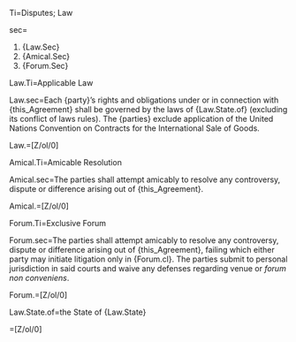 Ti=Disputes; Law

sec=<ol><li>{Law.Sec}</li><li>{Amical.Sec}<br></li><li>{Forum.Sec}</li></ol>

Law.Ti=Applicable Law

Law.sec=Each {party}’s rights and obligations under or in connection with {this_Agreement} shall be governed by the laws of {Law.State.of} (excluding its conflict of laws rules). The {parties} exclude application of the United Nations Convention on Contracts for the International Sale of Goods.

Law.=[Z/ol/0]

Amical.Ti=Amicable Resolution

Amical.sec=The parties shall attempt amicably to resolve any controversy, dispute or difference arising out of {this_Agreement}.

Amical.=[Z/ol/0]

Forum.Ti=Exclusive Forum

Forum.sec=The parties shall attempt amicably to resolve any controversy, dispute or difference arising out of {this_Agreement}, failing which either party may initiate litigation only in {Forum.cl}. The parties submit to personal jurisdiction in said courts and waive any defenses regarding venue or <i>forum non conveniens</i>.

Forum.=[Z/ol/0]
  
Law.State.of=the State of {Law.State}

=[Z/ol/0]
